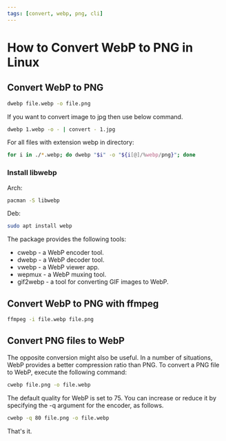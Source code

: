 ```yaml
---
tags: [convert, webp, png, cli]
---
```

# How to Convert WebP to PNG in Linux

## Convert WebP to PNG

```sh
dwebp file.webp -o file.png
```

If you want to convert image to jpg then use below command.

```sh
dwebp 1.webp -o - | convert - 1.jpg
```

For all files with extension webp in directory:

```sh
for i in ./*.webp; do dwebp "$i" -o "${i[@]/%webp/png}"; done
```

### Install libwebp

Arch:

```sh
pacman -S libwebp
```

Deb:

```sh
sudo apt install webp
```

The package provides the following tools:

- cwebp - a WebP encoder tool.
- dwebp - a WebP decoder tool.
- vwebp - a WebP viewer app.
- wepmux - a WebP muxing tool.
- gif2webp - a tool for converting GIF images to WebP.

## Convert WebP to PNG with ffmpeg

```sh
ffmpeg -i file.webp file.png
```

## Convert PNG files to WebP

The opposite conversion might also be useful. In a number of situations, WebP provides a better compression ratio than PNG. To convert a PNG file to WebP, execute the following command:

```sh
cwebp file.png -o file.webp
```

The default quality for WebP is set to 75. You can increase or reduce it by specifying the -q argument for the encoder, as follows.

```sh
cwebp -q 80 file.png -o file.webp
```

That's it.
